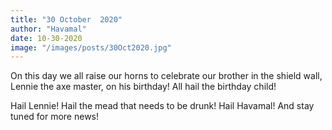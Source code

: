```yaml
---
title: "30 October  2020"
author: "Havamal"
date: 10-30-2020
image: "/images/posts/30Oct2020.jpg"
---
```


On this day we all raise our horns to celebrate our brother in the shield wall, Lennie the axe master, on his birthday! All hail the birthday child!

Hail Lennie! Hail the mead that needs to be drunk! Hail Havamal! And stay tuned for more news!